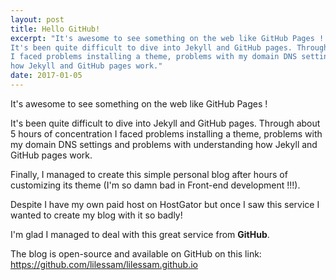 ```yaml
---
layout: post
title: Hello GitHub!
excerpt: "It's awesome to see something on the web like GitHub Pages !
It's been quite difficult to dive into Jekyll and GitHub pages. Through about 5 hours of concentration
I faced problems installing a theme, problems with my domain DNS settings and problems with understanding
how Jekyll and GitHub pages work."
date: 2017-01-05
---
```


It's awesome to see something on the web like GitHub Pages !

It's been quite difficult to dive into Jekyll and GitHub pages. Through about 5 hours of concentration
I faced problems installing a theme, problems with my domain DNS settings and problems with understanding
how Jekyll and GitHub pages work.

Finally, I managed to create this simple personal blog after hours of customizing its theme (I'm so damn bad in Front-end development !!!).

Despite I have my own paid host on HostGator but once I saw this service I wanted to create my blog with it so badly!

I'm glad I managed to deal with this great service from __GitHub__.

The blog is open-source and available on GitHub on this link: https://github.com/lilessam/lilessam.github.io
